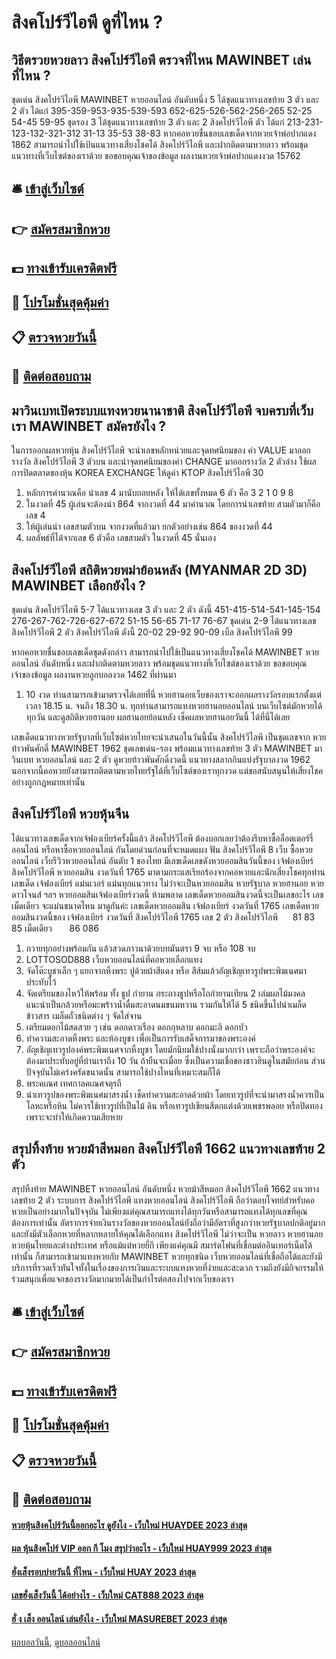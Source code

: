 # สิงคโปร์วีไอพี ดูที่ไหน ?
## วิธีตรวยหวยลาว สิงคโปร์วีไอพี ตรวจที่ไหน MAWINBET เล่นที่ไหน ?
ชุดเด่น สิงคโปร์วีไอพี MAWINBET หวยออนไลน์ อันดับหนึ่ง 5 ได้ชุดแนวทางเลขท้าย 3 ตัว และ 2 ตัว ได้แก่
395-359-953-935-539-593
652-625-526-562-256-265
52-25
54-45
59-95
ชุดรอง 3 ได้ชุดแนวทางเลขท้าย 3 ตัว และ 2 สิงคโปร์วีไอพี ตัว ได้แก่
213-231-123-132-321-312
31-13
35-53
38-83
หากคอหวยชื่นชอบเลขเด็ดจากหวยเจ้าพ่อปากแดง 1862 สามารถนำไปใช้เป้นแนวทางเสี่ยงโชคได้ สิงคโปร์วีไอพี และฝากติดตามหวยลาว พร้อมชุดแนวทางที่เว็บไซต์ของเราด้วย
ขอขอบคุณเจ้าของข้อมูล
ผลงานหวยเจ้าพ่อปากแดงงวด 15762


## 🛎 [เข้าสู่เว็บไซต์](https://bit.ly/3BG5bNw)
## 👉 [สมัครสมาชิกหวย](https://bit.ly/3BG5bNw)
## 💵 [ทางเข้ารับเครดิตฟรี](https://bit.ly/3C3mvgS)
## 👑 [โปรโมชั่นสุดคุ้มค่า](https://bit.ly/3C3mvgS)
## 📋 [ตรวจหวยวันนี้](https://bit.ly/3C3mvgS)
## 📱 [ติดต่อสอบถาม](https://bit.ly/3C3mvgS)

## มาวินเบทเปิดระบบแทงหวยนานาชาติ สิงคโปร์วีไอพี จบครบที่เว็บเรา MAWINBET สมัครยังไง ?
ในการออกผลหวยหุ้น สิงคโปร์วีไอพี จะนำเลขหลักหน่วยและจุดทศนิยมของ ค่า VALUE มาออกรางวัล สิงคโปร์วีไอพี 3 ตัวบน และนำจุดทศนิยมของค่า CHANGE มาออกรางวัล 2 ตัวล่าง
ใช้ผลการปิดตลาดของหุ้น KOREA EXCHANGE ให้ดูค่า KTOP สิงคโปร์วีไอพี 30
1. หลักการคำนวณคือ นำเลข 4 มานับถอยหลัง ให้ได้เลขทั้งหมด 6 ตัว คือ 3 2 1 0 9 8
2. ในงวดที่ 45 ผู้เล่นจะต้องนำ 864 จากงวดที่ 44 มาคำนวณ โดยการนำเลขท้าย สามตัวมาก็คือเลข 4
3. ให้ผู้เล่นนำ เลขสามตัวบน จากงวดที่แล้วมา ยกตัวอย่างเช่น 864 ของงวดที่ 44
4. ผลลัพธ์ที่ได้จากเลข 6 ตัวคือ เลขสามตัว ในงวดที่ 45 นั่นเอง

## สิงคโปร์วีไอพี สถิติหวยพม่าย้อนหลัง (MYANMAR 2D 3D) MAWINBET เลือกยังไง ?
ชุดเด่น สิงคโปร์วีไอพี 5-7 ได้แนวทางเลข 3 ตัว และ 2 ตัว ดังนี้
451-415-514-541-145-154
276-267-762-726-627-672
51-15
56-65
71-17
76-67
ชุดเด่น 2-9 ได้แนวทางเลข สิงคโปร์วีไอพี 2 ตัว สิงคโปร์วีไอพี ดังนี้
20-02
29-92
90-09
เบิ้ล สิงคโปร์วีไอพี 99

หากคอหวยชื่นชอบเลขเด็ดชุดดังกล่าว สามารถนำไปใช้เป็นแนวทางเสี่ยงโชคได้ MAWINBET หวยออนไลน์ อันดับหนึ่ง และฝากติดตามหวยลาว พร้อมชุดแนวทางที่เว็บไซต์ของเราด้วย
ขอขอบคุณเจ้าของข้อมูล
ผลงานหวยลูกบอลงวด 1462 ที่ผ่านมา
1. 10 งวด ท่านสามารถเข้ามาตรวจได้เลยที่นี่ หวยฮานอยเว็บของเราจะออกผลรางวัลรอบแรกตั้งแต่เวลา 18.15 น. จนถึง 18.30 น. ทุกท่านสามารถแทงหวยฮานอยออนไลน์ บนเว็บไซต์มักหวยได้ทุกวัน และดูสถิติหวยฮานอย ผลฮานอยย้อนหลัง เช็คผลหวยฮานอยวันนี้ ได้ที่นี่ได้เลย

เลขเด็ดแนวทางหวยรัฐบาลที่เว็บไซต์หวยไทยจะนำเสนอในวันนี้นั้น สิงคโปร์วีไอพี เป็นชุดเลขจาก หวยท้าวพันศักดิ์ MAWINBET 1962 ชุดเลขเด่น-รอง พร้อมแนวทางเลขท้าย 3 ตัว MAWINBET มาวินเบท หวยออนไลน์ และ 2 ตัว ดูหวยท้าวพันศักดิ์งวดนี้ แนวทางสลากกินแบ่งรัฐบาลงวด 1962 นอกจากนี้คอหวยยังสามารถติดตามหวยไทยรัฐได้ที่เว็บไซต์ของเราทุกงวด แต่ขอสนับสนุนให้เสี่ยงโชคอย่างถูกกฎหมายเท่านั้น

## สิงคโปร์วีไอพี หวยหุ้นจีน
ได้แนวทางเลขเด็ดจากเจ้ฟองเบียร์ครั้งนี้แล้ว สิงคโปร์วีไอพี ต้องบอกเลยว่าต้องรีบหาซื้อล็อตเตอร์รี่ออนไลน์ หรือหาซื้อหวยออนไลน์ กันโดยด่วนก่อนที่จะหมดแผง
ฟัน สิงคโปร์วีไอพี 8
เว็บ ซื้อหวยออนไลน์ เว็บรีวิวหวยออนไลน์ อันดับ 1 ของไทย มีเลขเด็ดเลขดังหวยออมสินวันนี้ของ เจ้ฟองเบียร์ สิงคโปร์วีไอพี หวยออมสิน งวดวันที่ 1765 มาตามกระแสเรียกร้องจากคอหวยและนักเสี่ยงโชคทุกท่าน เลขเด็ด เจ้ฟองเบียร์ แม่นเวอร์ แม่นทุกแนวทาง ไม่ว่าจะเป็นหวยออมสิน หวยรัฐบาล หวยฮานอย หวยดาวโจนส์ ฯลฯ หวยออมสินเจ้ฟองเบียร์งวดนี้ ห้ามพลาด เลขเด็ดหวยออมสินงวดนี้จะเป็นเลขอะไร เลขเม็ดเดียว จะแม่นขนาดไหน มาดูกันค่ะ
เลขเด็ดหวยออมสิน เจ้ฟองเบียร์ งวดวันที่ 1765
เลขเด็ดหวยออมสินงวดนี้ของ เจ้ฟองเบียร์ งวดวันที่ สิงคโปร์วีไอพี 1765
เลข 2 ตัว สิงคโปร์วีไอพี      81 83 85
เม็ดเดียว       86 086
1. ถวายทุกอย่างพร้อมกัน แล้วสวดภาวนาด้วยบทมันตรา 9 จบ หรือ 108 จบ
2. LOTTOSOD888 เว็บหวยออนไลน์ที่คอหวยเลือกแทง
3. จัดโต๊ะบูชาเล็ก ๆ แยกจากหิ้งพระ ปูด้วยผ้าสีแดง หรือ สีส้มแล้วอัญเชิญเทวรูปพระพิฆเนศมาประทับไว้
4. จัดเตรียมของไหว้ให้พร้อม ทั้ง ธูป กำยาน กระถางธูปหรือโถกำยานเทียน 2 เล่มผลไม้มงคล แนะนำเป็นกล้วยหรือมะพร้าวน้ำดื่มสะอาดนมขนมหวาน รวมกันให้ได้ 5 ชนิดขึ้นไปนำเมล็ดข้าวสาร เมล็ดถั่วชนิดต่าง ๆ จัดใส่จาน
5. เตรียมดอกไม้สดสวย ๆ เช่น ดอกดาวเรือง ดอกกุหลาบ ดอกมะลิ ดอกบัว
6. ทำความสะอาดหิ้งพระ และห้องบูชา เพื่อเป็นการรับเสด็จการมาของพระองค์
7. อัญเชิญเทวรูปองค์พระพิฆเนศจากหิ้งบูชา โดยมักนิยมใช้ปางนั่งมากกว่า เพราะถือว่าพระองค์จะต้องมาประทับอยู่ที่บ้านเราถึง 10 วัน ถ้ายืนจะเมื่อย ซึ่งเป็นความเชื่อของชาวฮินดูในสมัยก่อน ส่วนปัจจุบันไม่เคร่งครัดขนาดนั้น สามารถใช้ปางไหนที่เหมาะสมก็ได้
8. พระคเณศ เทศกาลคเณศจตุรถี
9. นำเทวรูปของพระพิฆเนศมาสรงน้ำ เช็ดทำความสะอาดด้วยผ้า โดยเทวรูปที่จะนำมาสรงน้ำควรเป็นโลหะหรือหิน ไม่ควรใช้เทวรูปที่เป็นไม้ ดิน หรือเทวรูปเขียนสีตกแต่งด้วยเพชรพลอย หรือปิดทอง เพราะจะทำให้เกิดความเสียหาย

## สรุปทิ้งท้าย หวยม้าสีหมอก สิงคโปร์วีไอพี 1662 แนวทางเลขท้าย 2 ตัว
สรุปทิ้งท้าย MAWINBET หวยออนไลน์ อันดับหนึ่ง หวยม้าสีหมอก สิงคโปร์วีไอพี 1662 แนวทางเลขท้าย 2 ตัว ระบบการ สิงคโปร์วีไอพี แทงหวยออนไลน์ สิงคโปร์วีไอพี ถือว่าตอบโจทย์สำหรับคอหวยเป็นอย่างมากในปัจจุบัน ไม่เพียงแต่คุณสามารถแทงได้ทุกวันหรือสามารถแทงได้ทุกเลขที่คุณต้องการเท่านั้น อัตราการจ่ายเงินรางวัลของหวยออนไลน์ยังถือว่ามีอัตราที่สูงกว่าหวยรัฐบาลปกติอยู่มาก และยังมีตัวเลือกหวยที่หลากหลายให้คุณได้เลือกแทง สิงคโปร์วีไอพี ไม่ว่าจะเป็น หวยลาว หวยฮานอย หวยหุ้นไทยและต่างประเทศ หรือแม้แต่หวยยี่กี เพียงแค่คุณมี สมาร์ตโฟนที่เชื่อมต่ออินเทอร์เน็ตได้เท่านั้น ก็สามารถเข้ามาแทงหวยกับ MAWINBET หวยทุกชนิด เว็บหวยออนไลน์ที่เชื่อถือได้และยังมีบริการที่รวดเร็วทันใจทั้งในเรื่องของการเงินและระบบแทงหวยที่ง่ายและสะดวก รวมถึงยังมีกิจกรรมให้ร่วมสนุกเพื่อแจกของรางวัลมากมายได้เป็นกำไรต่อสองไปจากเว็บของเรา

## 🛎 [เข้าสู่เว็บไซต์](https://bit.ly/3BG5bNw)
## 👉 [สมัครสมาชิกหวย](https://bit.ly/3BG5bNw)
## 💵 [ทางเข้ารับเครดิตฟรี](https://bit.ly/3C3mvgS)
## 👑 [โปรโมชั่นสุดคุ้มค่า](https://bit.ly/3C3mvgS)
## 📋 [ตรวจหวยวันนี้](https://bit.ly/3C3mvgS)
## 📱 [ติดต่อสอบถาม](https://bit.ly/3C3mvgS)

#### [หวยหุ้นสิงคโปร์วันนี้ออกอะไร ดูยังไง - เว็บใหม่ HUAYDEE 2023 ล่าสุด](https://atom.io/themes/หวยหุ้นสิงคโปร์วันนี้ออกอะไร%20ดูยังไง%20-%20เว็บใหม่%20huaydee%202023%20ล่าสุด)
#### [ผล หุ้นสิงคโปร์ VIP ออก กี โมง สรุปว่าอะไร - เว็บใหม่ HUAY999 2023 ล่าสุด](https://atom.io/themes/ผล%20หุ้นสิงคโปร์%20vip%20ออก%20กี%20โมง%20สรุปว่าอะไร%20-%20เว็บใหม่%20huay999%202023%20ล่าสุด)
#### [ฮั่งเส็งรอบบ่ายวันนี้ ที่ไหน - เว็บใหม่ HUAY 2023 ล่าสุด](https://atom.io/themes/ฮั่งเส็งรอบบ่ายวันนี้%20ที่ไหน%20-%20เว็บใหม่%20huay%202023%20ล่าสุด)
#### [เลขฮั่งเส็งวันนี้ ได้อย่างไร - เว็บใหม่ CAT888 2023 ล่าสุด](https://atom.io/themes/เลขฮั่งเส็งวันนี้%20ได้อย่างไร%20-%20เว็บใหม่%20cat888%202023%20ล่าสุด)
#### [ฮั่ ง เส็ง ออนไลน์ เล่นยังไง - เว็บใหม่ MASUREBET 2023 ล่าสุด](https://atom.io/themes/ฮั่%20ง%20เส็ง%20ออนไลน์%20เล่นยังไง%20-%20เว็บใหม่%20masurebet%202023%20ล่าสุด)

[ผลบอลวันนี้](https://siamsport.tv "ผลบอลวันนี้"), [ดูบอลออนไลน์](https://siamsport.tv/ดูบอลสด "ดูบอลออนไลน์")